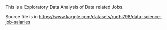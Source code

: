 This is a Exploratory Data Analysis of Data related Jobs.

Source file is in https://www.kaggle.com/datasets/ruchi798/data-science-job-salaries
